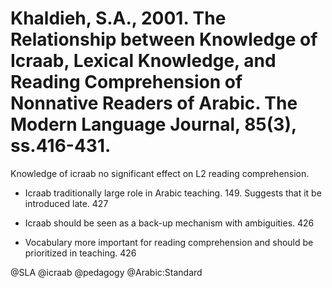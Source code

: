 # Khaldieh, S.A., 2001. The Relationship between Knowledge of Icraab, Lexical Knowledge, and Reading Comprehension of Nonnative Readers of Arabic.  The Modern Language Journal, 85(3), ss.416-431.

Knowledge of icraab no significant effect on L2 reading comprehension.

- Icraab traditionally large role in Arabic teaching. 149. Suggests that it be introduced late. 427

- Icraab should be seen as a back-up mechanism with ambiguities. 426

- Vocabulary more important for reading comprehension and should be prioritized in teaching. 426

@SLA
@icraab
@pedagogy
@Arabic:Standard
